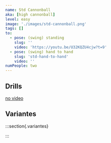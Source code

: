 ```yaml
---
name: Std Cannonball
aka: [high cannonball]
level: easy
image: './images/std-cannonball.png'
tags: []
to:
  - pose: (swing) standing
    slug: ''
    video: 'https://youtu.be/U32KQZU4cjw?t=9'
  - pose: (swing) hand to hand
    slug: 'std-hand-to-hand'
    video: ''
numPeople: two
---
```


## Drills

[no video](https://www.youtube.com/)

## Variantes

:::section{.variantes}

<!-- - [![star no hands](./images/acroyoga-star-no-hands.jpeg)](https://youtu.be/NXz2Xvv_HbY?t=18)
  _no hands star_ -->

:::
